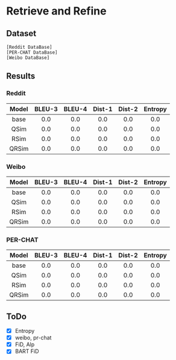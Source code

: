 # Retrieve and Refine

## Dataset
```
[Reddit DataBase]
[PER-CHAT DataBase]
[Weibo DataBase]
```

## Results
### Reddit
|Model|BLEU-3|BLEU-4|Dist-1|Dist-2|Entropy|
|:----------:|:----:|:----:|:----:|:----:|:----:|
|base|0.0|0.0|0.0|0.0|0.0|
|QSim|0.0|0.0|0.0|0.0|0.0|
|RSim|0.0|0.0|0.0|0.0|0.0|
|QRSim|0.0|0.0|0.0|0.0|0.0|

### Weibo
|Model|BLEU-3|BLEU-4|Dist-1|Dist-2|Entropy|
|:----------:|:----:|:----:|:----:|:----:|:----:|
|base|0.0|0.0|0.0|0.0|0.0|
|QSim|0.0|0.0|0.0|0.0|0.0|
|RSim|0.0|0.0|0.0|0.0|0.0|
|QRSim|0.0|0.0|0.0|0.0|0.0|

### PER-CHAT
|Model|BLEU-3|BLEU-4|Dist-1|Dist-2|Entropy|
|:----------:|:----:|:----:|:----:|:----:|:----:|
|base|0.0|0.0|0.0|0.0|0.0|
|QSim|0.0|0.0|0.0|0.0|0.0|
|RSim|0.0|0.0|0.0|0.0|0.0|
|QRSim|0.0|0.0|0.0|0.0|0.0|

## ToDo
- [X] Entropy
- [X] weibo, pr-chat
- [X] FiD, Alp
- [X] BART FiD
